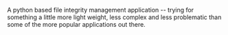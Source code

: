 A python based file integrity management application -- trying for something a little more light weight, less complex and less problematic than some of the more popular applications out there.
